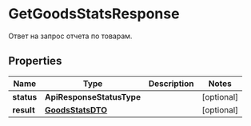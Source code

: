 

# GetGoodsStatsResponse

Ответ на запрос отчета по товарам.

## Properties

Name | Type | Description | Notes
------------ | ------------- | ------------- | -------------
**status** | **ApiResponseStatusType** |  |  [optional]
**result** | [**GoodsStatsDTO**](GoodsStatsDTO.md) |  |  [optional]



